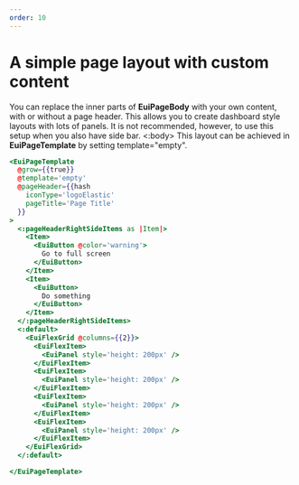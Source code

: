 ```yaml
---
order: 10
---
```


# A simple page layout with custom content

<EuiText>
 You can replace the inner parts of <strong>EuiPageBody</strong> with your own content, with or without a page header. This allows you to create dashboard style layouts with lots of panels. It is not recommended, however, to use this setup when you also have side bar.
</EuiText>
<EuiSpacer />
<EuiCallOut>
  <:body>
    This layout can be achieved in <strong>EuiPageTemplate</strong> by setting <EuiCode>template="empty"</EuiCode>.
  </:body>
</EuiCallOut>

```hbs template
<EuiPageTemplate
  @grow={{true}}
  @template='empty'
  @pageHeader={{hash
    iconType='logoElastic'
    pageTitle='Page Title'
  }}
>
  <:pageHeaderRightSideItems as |Item|>
    <Item>
      <EuiButton @color='warning'>
        Go to full screen
      </EuiButton>
    </Item>
    <Item>
      <EuiButton>
        Do something
      </EuiButton>
    </Item>
  </:pageHeaderRightSideItems>
  <:default>
    <EuiFlexGrid @columns={{2}}>
      <EuiFlexItem>
        <EuiPanel style='height: 200px' />
      </EuiFlexItem>
      <EuiFlexItem>
        <EuiPanel style='height: 200px' />
      </EuiFlexItem>
      <EuiFlexItem>
        <EuiPanel style='height: 200px' />
      </EuiFlexItem>
      <EuiFlexItem>
        <EuiPanel style='height: 200px' />
      </EuiFlexItem>
    </EuiFlexGrid>
  </:default>

</EuiPageTemplate>
```

